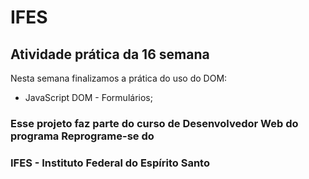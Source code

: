 # IFES

## Atividade prática da 16 semana

Nesta semana finalizamos a prática do uso do DOM: 

* JavaScript DOM - Formulários;

### Esse projeto faz parte do curso de Desenvolvedor Web do programa Reprograme-se do
### IFES - Instituto Federal do Espírito Santo

